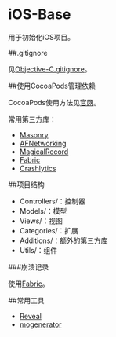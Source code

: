 iOS-Base
========

用于初始化iOS项目。

##.gitignore

见[Objective-C.gitignore](https://github.com/github/gitignore/blob/master/Objective-C.gitignore)。

##使用CocoaPods管理依赖

CocoaPods使用方法见[官网](https://cocoapods.org)。

常用第三方库：

* [Masonry](https://github.com/SnapKit/Masonry)
* [AFNetworking](https://github.com/AFNetworking/AFNetworking)
* [MagicalRecord](https://github.com/magicalpanda/MagicalRecord)
* [Fabric](https://fabric.io)
* [Crashlytics](https://get.fabric.io/crashlytics)

##项目结构

* Controllers/：控制器
* Models/：模型
* Views/：视图
* Categories/：扩展
* Additions/：额外的第三方库
* Utils/：组件

###崩溃记录

使用[Fabric](https://fabric.io)。

##常用工具

* [Reveal](http://revealapp.com)
* [mogenerator](https://github.com/rentzsch/mogenerator)

